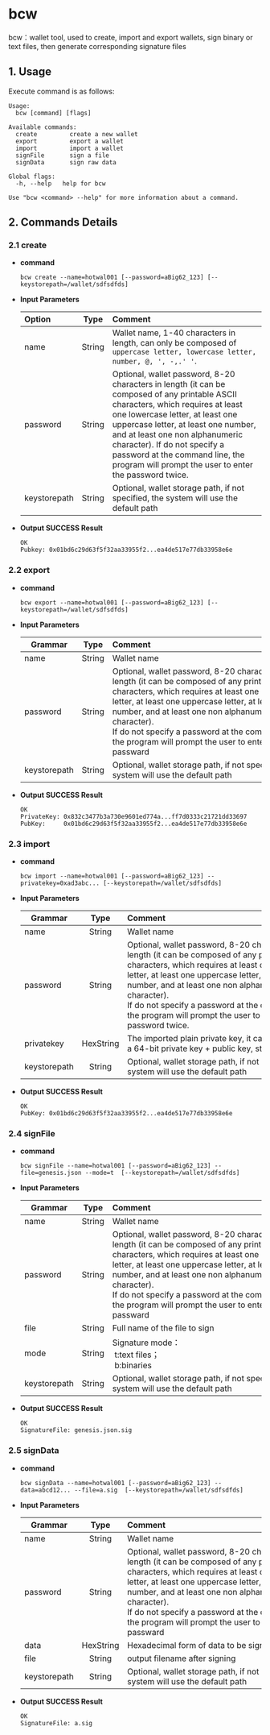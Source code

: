 # bcw

bcw：wallet tool, used to create, import and export wallets, sign binary or text files, then generate corresponding signature files

## 1. Usage

Execute command is as follows:

```shell
Usage:
  bcw [command] [flags]

Available commands:
  create         create a new wallet
  export         export a wallet
  import         import a wallet
  signFile       sign a file
  signData       sign raw data

Global flags:
  -h, --help   help for bcw

Use "bcw <command> --help" for more information about a command.
```

## 2. Commands Details

### 2.1 create

- **command**

  ```]
  bcw create --name=hotwal001 [--password=aBig62_123] [--keystorepath=/wallet/sdfsdfds]
  ```

- **Input Parameters**

  | **Option**     | **Type** | **Comment**|
  | :------------ | :------: | :------------------------------------------------------------ |
  | name | String | Wallet name, 1-40 characters in length, can only be composed of `uppercase letter, lowercase letter, number, @, ', -,.' '`. |
  | password | String | Optional, wallet password, 8-20 characters in length (it can be composed of any printable ASCII characters, which requires at least one lowercase letter, at least one uppercase letter, at least one number, and at least one non alphanumeric character). If do not specify a password at the command line, the program will prompt the user to enter the password twice.|
  | keystorepath |  String  | Optional, wallet storage path, if not specified, the system will use the default path |

- **Output SUCCESS Result**

  ```
  OK
  Pubkey: 0x01bd6c29d63f5f32aa33955f2...ea4de517e77db33958e6e
  ```


### 2.2 export

- **command**

  ```
  bcw export --name=hotwal001 [--password=aBig62_123] [--keystorepath=/wallet/sdfsdfds]
  ```

- **Input Parameters**

  | **Grammar**     | **Type** | **Comment**&nbsp;&nbsp;&nbsp;&nbsp;&nbsp;&nbsp;&nbsp;&nbsp;&nbsp;&nbsp;&nbsp;&nbsp;&nbsp;&nbsp;&nbsp;&nbsp;&nbsp;&nbsp;&nbsp;&nbsp;&nbsp;&nbsp;&nbsp;&nbsp;&nbsp;&nbsp;&nbsp;&nbsp;&nbsp;&nbsp;&nbsp;&nbsp;&nbsp;&nbsp;&nbsp;&nbsp;&nbsp;&nbsp;&nbsp;&nbsp;&nbsp;&nbsp;&nbsp;&nbsp;&nbsp;&nbsp;&nbsp;&nbsp;&nbsp;&nbsp;&nbsp;&nbsp;&nbsp;&nbsp;&nbsp;&nbsp;&nbsp;&nbsp;&nbsp;&nbsp;&nbsp;&nbsp;&nbsp;&nbsp;&nbsp;&nbsp;&nbsp;&nbsp;&nbsp;&nbsp;&nbsp;&nbsp;&nbsp;&nbsp; |
  | ------------ | :------: | ------------------------------------------------------------ |
  | name         |  String  | Wallet name                                                   |
  | password     |  String  | Optional, wallet password, 8-20 characters in length (it can be composed of any printable ASCII characters, which requires at least one lowercase letter, at least one uppercase letter, at least one number, and at least one non alphanumeric character). <br> If do not specify a password at the command line, the program will prompt the user to enter a passward |
  | keystorepath |  String  | Optional, wallet storage path, if not specified, the system will use the default path          |

- **Output SUCCESS Result**

  ```
  OK
  PrivateKey: 0x832c3477b3a730e9601ed774a...ff7d0333c21721dd33697
  PubKey:     0x01bd6c29d63f5f32aa33955f2...ea4de517e77db33958e6e
  ```



### 2.3 import

- **command**

  ```
  bcw import --name=hotwal001 [--password=aBig62_123] --privatekey=0xad3abc... [--keystorepath=/wallet/sdfsdfds]
  ```

- **Input Parameters**

  | **Grammar**     | **Type** | **Comment**&nbsp;&nbsp;&nbsp;&nbsp;&nbsp;&nbsp;&nbsp;&nbsp;&nbsp;&nbsp;&nbsp;&nbsp;&nbsp;&nbsp;&nbsp;&nbsp;&nbsp;&nbsp;&nbsp;&nbsp;&nbsp;&nbsp;&nbsp;&nbsp;&nbsp;&nbsp;&nbsp;&nbsp;&nbsp;&nbsp;&nbsp;&nbsp;&nbsp;&nbsp;&nbsp;&nbsp;&nbsp;&nbsp;&nbsp;&nbsp;&nbsp;&nbsp;&nbsp;&nbsp;&nbsp;&nbsp;&nbsp;&nbsp;&nbsp;&nbsp;&nbsp;&nbsp;&nbsp;&nbsp;&nbsp;&nbsp;&nbsp;&nbsp;&nbsp;&nbsp;&nbsp;&nbsp;&nbsp;&nbsp;&nbsp;&nbsp;&nbsp;&nbsp;&nbsp;&nbsp;&nbsp;&nbsp;&nbsp;&nbsp; |
  | ------------ | :-------: | ------------------------------------------------------------ |
  | name         |  String   | Wallet name                                                  |
  | password     |  String   | Optional, wallet password, 8-20 characters in length (it can be composed of any printable ASCII characters, which requires at least one lowercase letter, at least one uppercase letter, at least one number, and at least one non alphanumeric character). <br> If do not specify a password at the command line, the program will prompt the user to enter the password twice. |
  | privatekey   | HexString | The imported plain private key, it can be 32 bits, or a 64-bit private key + public key, starting with "0x" |
  | keystorepath |  String   | Optional, wallet storage path, if not specified, the system will use the default path          |

- **Output SUCCESS Result**

  ```
  OK
  PubKey: 0x01bd6c29d63f5f32aa33955f2...ea4de517e77db33958e6e
  ```


### 2.4  signFile

- **command**

  ```
  bcw signFile --name=hotwal001 [--password=aBig62_123] --file=genesis.json --mode=t  [--keystorepath=/wallet/sdfsdfds]
  ```

- **Input Parameters**

  | **Grammar**     | **Type** | **Comment**&nbsp;&nbsp;&nbsp;&nbsp;&nbsp;&nbsp;&nbsp;&nbsp;&nbsp;&nbsp;&nbsp;&nbsp;&nbsp;&nbsp;&nbsp;&nbsp;&nbsp;&nbsp;&nbsp;&nbsp;&nbsp;&nbsp;&nbsp;&nbsp;&nbsp;&nbsp;&nbsp;&nbsp;&nbsp;&nbsp;&nbsp;&nbsp;&nbsp;&nbsp;&nbsp;&nbsp;&nbsp;&nbsp;&nbsp;&nbsp;&nbsp;&nbsp;&nbsp;&nbsp;&nbsp;&nbsp;&nbsp;&nbsp;&nbsp;&nbsp;&nbsp;&nbsp;&nbsp;&nbsp;&nbsp;&nbsp;&nbsp;&nbsp;&nbsp;&nbsp;&nbsp;&nbsp;&nbsp;&nbsp;&nbsp;&nbsp;&nbsp;&nbsp;&nbsp;&nbsp;&nbsp;&nbsp;&nbsp;&nbsp; |
  | ------------ | :------: | ------------------------------------------------------------ |
  | name         |  String  | Wallet name                                                   |
  | password     |  String  | Optional, wallet password, 8-20 characters in length (it can be composed of any printable ASCII characters, which requires at least one lowercase letter, at least one uppercase letter, at least one number, and at least one non alphanumeric character). <br> If do not specify a password at the command line, the program will prompt the user to enter a passward |
  | file         |  String  | Full name of the file to sign                                             |
  | mode         |  String  | Signature mode：<br>&nbsp;t:text files；<br>&nbsp;b:binaries       |
  | keystorepath |  String  | Optional, wallet storage path, if not specified, the system will use the default path      |

- **Output SUCCESS Result**

  ```
  OK
  SignatureFile: genesis.json.sig
  ```


### 2.5 signData

- **command**

  ```
  bcw signData --name=hotwal001 [--password=aBig62_123] --data=abcd12... --file=a.sig  [--keystorepath=/wallet/sdfsdfds]
  ```

- **Input Parameters**

  | **Grammar**     | **Type** | **Comment**&nbsp;&nbsp;&nbsp;&nbsp;&nbsp;&nbsp;&nbsp;&nbsp;&nbsp;&nbsp;&nbsp;&nbsp;&nbsp;&nbsp;&nbsp;&nbsp;&nbsp;&nbsp;&nbsp;&nbsp;&nbsp;&nbsp;&nbsp;&nbsp;&nbsp;&nbsp;&nbsp;&nbsp;&nbsp;&nbsp;&nbsp;&nbsp;&nbsp;&nbsp;&nbsp;&nbsp;&nbsp;&nbsp;&nbsp;&nbsp;&nbsp;&nbsp;&nbsp;&nbsp;&nbsp;&nbsp;&nbsp;&nbsp;&nbsp;&nbsp;&nbsp;&nbsp;&nbsp;&nbsp;&nbsp;&nbsp;&nbsp;&nbsp;&nbsp;&nbsp;&nbsp;&nbsp;&nbsp;&nbsp;&nbsp;&nbsp;&nbsp;&nbsp;&nbsp;&nbsp;&nbsp;&nbsp;&nbsp;&nbsp; |
  | ------------ | :-------: | ------------------------------------------------------------ |
  | name         |  String   | Wallet name                                                   |
  | password     |  String   | Optional, wallet password, 8-20 characters in length (it can be composed of any printable ASCII characters, which requires at least one lowercase letter, at least one uppercase letter, at least one number, and at least one non alphanumeric character). <br> If do not specify a password at the command line, the program will prompt the user to enter a passward |
  | data         | HexString | Hexadecimal form of data to be signed                                      |
  | file         |  String   | output filename after signing                                           |
  | keystorepath |  String   | Optional, wallet storage path, if not specified, the system will use the default path      |

- **Output SUCCESS Result**

  ```
  OK
  SignatureFile: a.sig
  ```
